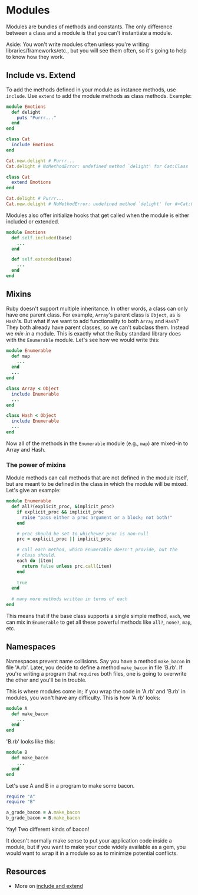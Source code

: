 # Modules

Modules are bundles of methods and constants. The only difference
between a class and a module is that you can't instantiate a module.

Aside: You won't write modules often unless you're writing
libraries/frameworks/etc., but you will see them often, so it's going
to help to know how they work.

## Include vs. Extend

To add the methods defined in your module as instance methods, use `include`. Use `extend` to add the module methods as class methods. Example:

```ruby
module Emotions
  def delight
    puts "Purrr..."
  end
end

class Cat
  include Emotions
end

Cat.new.delight # Purrr...
Cat.delight # NoMethodError: undefined method `delight' for Cat:Class

class Cat
  extend Emotions
end

Cat.delight # Purrr...
Cat.new.delight # NoMethodError: undefined method `delight' for #<Cat:0x007f8cc384f790>
```

Modules also offer initialize hooks that get called when the module is either included or extended.

```ruby
module Emotions
  def self.included(base)
    ...
  end

  def self.extended(base)
    ...
  end
end
```

## Mixins

Ruby doesn't support multiple inheritance. In other words, a class can
only have one parent class. For example, `Array`'s parent class is
`Object`, as is `Hash`'s. But what if we want to add functionality to
both `Array` and `Hash`? They both already have parent classes, so we
can't subclass them. Instead we *mix-in* a module. This is exactly
what the Ruby standard library does with the `Enumerable`
module. Let's see how we would write this:

```ruby
module Enumerable
  def map
    ...
  end
  ...
end

class Array < Object
  include Enumerable
  ...
end

class Hash < Object
  include Enumerable
  ...
end
```

Now all of the methods in the `Enumerable` module (e.g., `map`) are
mixed-in to Array and Hash.

### The power of mixins

Module methods can call methods that are not defined in the module
itself, but are meant to be defined in the class in which the module
will be mixed. Let's give an example:

```ruby
module Enumerable
  def all?(explicit_proc, &implicit_proc)
    if explicit_proc && implicit_proc
      raise "pass either a proc argument or a block; not both!"
    end

    # proc should be set to whichever proc is non-null
    prc = explicit_proc || implicit_proc

    # call each method, which Enumerable doesn't provide, but the
    # class should.
    each do |item|
      return false unless prc.call(item)
    end
    
    true
  end
  
  # many more methods written in terms of each
end
```

This means that if the base class supports a single simple method,
`each`, we can mix in `Enumerable` to get all these powerful methods
like `all?`, `none?`, `map`, etc.

## Namespaces

Namespaces prevent name collisions. Say you have a method `make_bacon`
in file 'A.rb'. Later, you decide to define a method `make_bacon` in
file 'B.rb'. If you're writing a program that `requires` both files,
one is going to overwrite the other and you'll be in trouble.

This is where modules come in; if you wrap the code in 'A.rb' and
'B.rb' in modules, you won't have any difficulty. This is how 'A.rb'
looks:

```ruby
module A
  def make_bacon
    ...
  end
end
```

'B.rb' looks like this:

```ruby
module B
  def make_bacon
    ...
  end
end
```

Let's use A and B in a program to make some bacon.

```ruby
require "A"
require "B"

a_grade_bacon = A.make_bacon
b_grade_bacon = B.make_bacon
```

Yay! Two different kinds of bacon!

It doesn't normally make sense to put your application code inside a
module, but if you want to make your code widely available as a gem,
you would want to wrap it in a module so as to minimize potential
conflicts.

## Resources

* More on [include and extend][include-vs-extend]

[include-vs-extend]: http://rubyquicktips.com/post/1133877859/include-vs-extend
